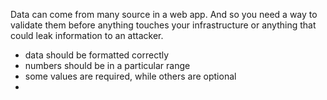Data can come from many source in a web app. And so you need a way to validate them before anything touches your infrastructure or anything that could leak information to an attacker.

- data should be formatted correctly
- numbers should be in a particular range
- some values are required, while others are optional
- 